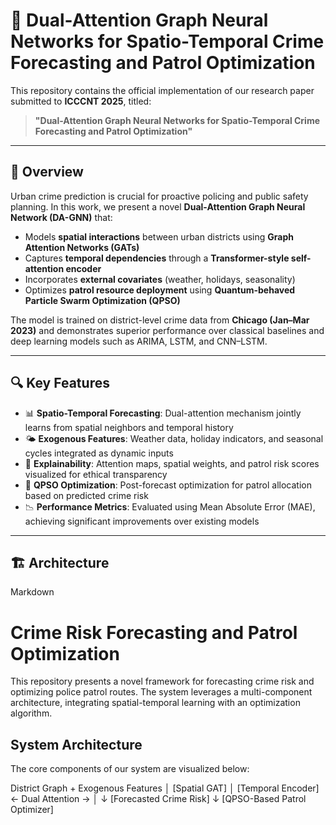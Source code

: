 # 🧠 Dual-Attention Graph Neural Networks for Spatio-Temporal Crime Forecasting and Patrol Optimization

This repository contains the official implementation of our research paper submitted to **ICCCNT 2025**, titled:

> **"Dual-Attention Graph Neural Networks for Spatio-Temporal Crime Forecasting and Patrol Optimization"**

---

## 📌 Overview

Urban crime prediction is crucial for proactive policing and public safety planning. In this work, we present a novel **Dual-Attention Graph Neural Network (DA-GNN)** that:

- Models **spatial interactions** between urban districts using **Graph Attention Networks (GATs)**
- Captures **temporal dependencies** through a **Transformer-style self-attention encoder**
- Incorporates **external covariates** (weather, holidays, seasonality)
- Optimizes **patrol resource deployment** using **Quantum-behaved Particle Swarm Optimization (QPSO)**

The model is trained on district-level crime data from **Chicago (Jan–Mar 2023)** and demonstrates superior performance over classical baselines and deep learning models such as ARIMA, LSTM, and CNN–LSTM.

---

## 🔍 Key Features

- 📊 **Spatio-Temporal Forecasting**: Dual-attention mechanism jointly learns from spatial neighbors and temporal history
- 🌤 **Exogenous Features**: Weather data, holiday indicators, and seasonal cycles integrated as dynamic inputs
- 🧠 **Explainability**: Attention maps, spatial weights, and patrol risk scores visualized for ethical transparency
- 🚓 **QPSO Optimization**: Post-forecast optimization for patrol allocation based on predicted crime risk
- 📉 **Performance Metrics**: Evaluated using Mean Absolute Error (MAE), achieving significant improvements over existing models

---

## 🏗️ Architecture

Markdown

# Crime Risk Forecasting and Patrol Optimization

This repository presents a novel framework for forecasting crime risk and optimizing police patrol routes. The system leverages a multi-component architecture, integrating spatial-temporal learning with an optimization algorithm.

## System Architecture

The core components of our system are visualized below:

District Graph + Exogenous Features
│
[Spatial GAT]
│
[Temporal Encoder] ← Dual Attention →
│
↓
[Forecasted Crime Risk]
↓
[QPSO-Based Patrol Optimizer]
